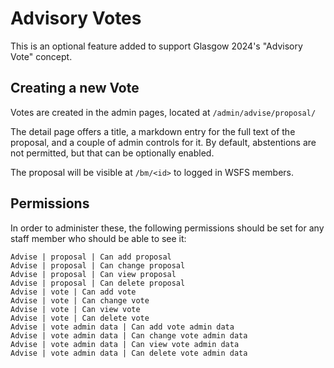 # Advisory Votes

This is an optional feature added to support Glasgow 2024's "Advisory Vote" concept.

## Creating a new Vote

Votes are created in the admin pages, located at `/admin/advise/proposal/`

The detail page offers a title, a markdown entry for the full text of the proposal, and a couple of admin controls for it. By default, abstentions are not permitted, but that can be optionally enabled.

The proposal will be visible at `/bm/<id>` to logged in WSFS members.

## Permissions

In order to administer these, the following permissions should be set for any staff member who should be able to see it:

```
Advise | proposal | Can add proposal
Advise | proposal | Can change proposal
Advise | proposal | Can view proposal
Advise | proposal | Can delete proposal
Advise | vote | Can add vote
Advise | vote | Can change vote
Advise | vote | Can view vote
Advise | vote | Can delete vote
Advise | vote admin data | Can add vote admin data
Advise | vote admin data | Can change vote admin data
Advise | vote admin data | Can view vote admin data
Advise | vote admin data | Can delete vote admin data
```
